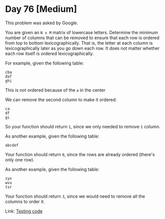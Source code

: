 # Day 76 \[Medium\]

This problem was asked by Google.

You are given an `N x M` matrix of lowercase letters. Determine the minimum number of columns that can be removed to ensure that each row is ordered from top to bottom lexicographically. That is, the letter at each column is lexicographically later as you go down each row. It does not matter whether each row itself is ordered lexicographically.

For example, given the following table:

```
cba
daf
ghi
```

This is not ordered because of the `a` in the center
 
 We can remove the second column to make it ordered:

```
ca
df
gi
```

So your function should return `1`, since we only needed to remove `1` column.


As another example, given the following table:

```
abcdef
```

Your function should return `0`, since the rows are already ordered (there's only one row).


As another example, given the following table:

```
zyx
wvu
tsr
```

Your function should return `3`, since we would need to remove all the columns to order it.

Link: [Testing code](../../../../test/scala/dcp/day076)
